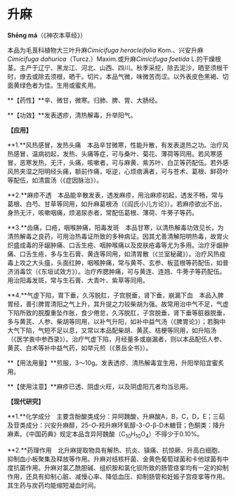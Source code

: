 # 升麻

**Shēng má**（《神农本草经》）

本品为毛茛科植物大三叶升麻*Cimicifuga heracleifolia* Kom.、兴安升麻 *Cimicifuga  dahurica*（Turcz.）Maxim.或升麻*Cimicifuga  foetida*  L.的干燥根茎。主产于辽宁、黑龙江、河北、山西、四川。秋季采挖，除去泥沙，晒至须根干时，燎去或除去须根，晒干。切片。本品气微，味微苦而涩。以外表皮色黑褐、切面黄绿色者为佳。生用或蜜炙用。

**【药性】**辛、微甘，微寒。归肺、脾、胃、大肠经。

**【功效】**发表透疹，清热解毒，升举阳气。

**【应用】**

**1.**风热感冒，发热头痛　本品辛甘微寒，性能升散，有发表退热之功。治疗风热感冒，温病初起，发热、头痛等症，可与桑叶、菊花、薄荷等同用。若风寒感冒，恶寒发热，无汗，头痛，咳嗽者，可与麻黄、紫苏叶、白芷等药配伍。若外感风热夹湿之阳明经头痛，额前作痛，呕逆，心烦痞满者，可与苍术、葛根、鲜荷叶等配伍，如清震汤（《症因脉治》）。

**2.**麻疹不透　本品能辛散发表，透发麻疹，用治麻疹初起，透发不畅，常与葛根、白芍、甘草等同用，如升麻葛根汤（《阎氏小儿方论》）。若麻疹欲出不出，身热无汗，咳嗽咽痛，烦渴尿赤者，常配伍葛根、薄荷、牛蒡子等药。

**3.**齿痛，口疮，咽喉肿痛，阳毒发斑　本品甘寒，以清热解毒功效见长，为清热解毒之良药，可用治热毒证所致的多种病证。因其尤善清解阳明热毒，故胃火炽盛成毒的牙龈肿痛、口舌生疮、咽肿喉痛以及皮肤疮毒等尤为多用。治疗牙龈肿痛、口舌生疮，多与生石膏、黄连等同用，如清胃散（《兰室秘藏》）。治疗风热疫毒上攻之大头瘟，头面红肿，咽喉肿痛，常与黄芩、玄参、板蓝根等药配伍，如普济消毒饮（《东垣试效方》）。治疗痄腮肿痛，可与黄连、连翘、牛蒡子等药配伍。用治阳毒发斑，常与生石膏、大青叶、紫草等同用。

**4.**气虚下陷，胃下垂，久泻脱肛，子宫脱垂，肾下垂，崩漏下血　本品入脾胃经，善引脾胃清阳之气上升，其升提之力较柴胡为强。故常用治中气不足，气虚下陷所致的脘腹重坠作胀，食少倦怠，久泻脱肛，子宫脱垂，肾下垂等脏器脱垂，多与黄芪、人参、柴胡等同用，以补气升阳，如补中益气汤（《脾胃论》）；若胸中大气下陷，气短不足以息，又常以本品配柴胡、黄芪、桔梗等同用，如升陷汤（《医学衷中参西录》）。治疗气虚下陷，月经量多或崩漏者，则以本品配伍人参、黄芪、白术等补中益气药，如举元煎（《景岳全书》）。

**【用法用量】**煎服，3～10g。发表透疹、清热解毒宜生用，升阳举陷宜蜜炙用。

**【使用注意】**麻疹已透、阴虚火旺，以及阴虚阳亢者均当忌用。

**【现代研究】**

**1.**化学成分　主要含酚酸类成分：异阿魏酸，升麻酸A，B，C，D，E；三萜及苷类成分：兴安升麻醇，25-*O*-羟升麻环氧醇-3-*O*-β-D木糖苷；色酮类：降升麻素。《中国药典》规定本品含异阿魏酸（C<sub>10</sub>H<sub>10</sub>O<sub>4</sub>）不得少于0.10%。

**2.**药理作用　北升麻提取物具有解热、抗炎、镇痛、抗惊厥、升高白细胞、抑制血小板聚集及释放等作用。升麻对结核杆菌、金黄色葡萄球菌和卡他球菌有中度抗菌作用。升麻对氯乙酰胆碱、组织胺和氯化钡所致的肠管痉挛均有一定的抑制作用，还具有抑制心脏、减慢心率、降低血压、抑制肠管和妊娠子宫痉挛等作用。其生药与炭药均能缩短凝血时间。